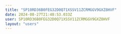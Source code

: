 ```yaml
---
title: "SP10RD36B0FEG32D0Q71XSSV11ZCRMGGV9GXZ8HVF"
date: 2024-08-27T21:48:53.033Z
user: SP10RD36B0FEG32D0Q71XSSV11ZCRMGGV9GXZ8HVF
layout: "users"
---
```

    
